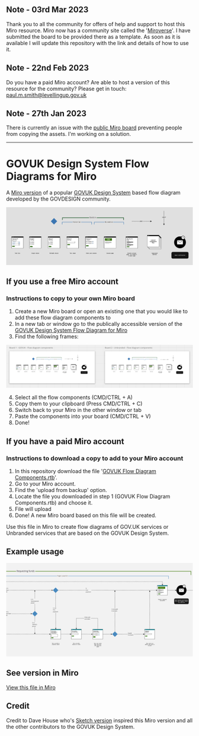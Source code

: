 ## **Note - 03rd Mar 2023**

Thank you to all the community for offers of help and support to host this Miro resource. Miro now has a community site called the '[Miroverse](https://miro.com/miroverse/)'. I have submitted the board to be provided there as a template. As soon as it is available I will update this repository with the link and details of how to use it.

## **Note - 22nd Feb 2023**

Do you have a paid Miro account? Are able to host a version of this resource for the community? Please get in touch: paul.m.smith@levellingup.gov.uk

## **Note - 27th Jan 2023** 

There is currently an issue with the [public Miro board](https://miro.com/app/board/o9J_ldS3wF8=/) preventing people from copying the assets. I'm working on a solution.

---

# GOVUK Design System Flow Diagrams for Miro
A [Miro version](https://miro.com/app/board/o9J_ldS3wF8=/) of a popular [GOVUK Design System](https://gov.uk/design-system) based flow diagram developed by the GOVDESIGN community.

![Preview screenshot of the miro file](preview.png)

## If you use a free Miro account

### Instructions to copy to your own Miro board

1. Create a new Miro board or open an existing one that you would like to add these flow diagram components to
2. In a new tab or window go to the publically accessible version of the [GOVUK Design System Flow Diagram for Miro](https://miro.com/app/board/uXjVPhE0c-k=/?fromEmbed=1)
3. Find the following frames:

![The frame to copy from](frame-example.png)

4. Select all the flow components (CMD/CTRL + A)
5. Copy them to your clipboard (Press CMD/CTRL + C)
6. Switch back to your Miro in the other window or tab
7. Paste the components into your board (CMD/CTRL + V)
8. Done!

## If you have a paid Miro account

### Instructions to download a copy to add to your Miro account

1. In this repository download the file '[GOVUK Flow Diagram Components.rtb](GOVUK%20Flow%20Diagram%20Components.rtb)'. 
2. Go to your Miro account.
3. Find the 'upload from backup' option.
4. Locate the file you downloaded in step 1 (GOVUK Flow Diagram Components.rtb) and choose it.
5. File will upload
6. Done! A new Miro board based on this file will be created.

Use this file in Miro to create flow diagrams of GOV.UK services or Unbranded services that are based on the GOVUK Design System.

## Example usage

![Example screenshot of the miro file in use, showing a flow diagram](example.jpg)

## See version in Miro

[View this file in Miro](https://miro.com/app/board/uXjVPhE0c-k=/?fromEmbed=1)

## Credit

Credit to Dave House who's [Sketch version](https://github.com/dashouse/govuk-design-system-flow-diagrams) inspired this Miro version and all the other contributors to the GOVUK Design System.
